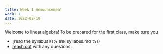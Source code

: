 ```yaml
---
title: Week 1 Announcement
week: 1
date: 2022-08-19
---
```


Welcome to linear algebra! To be prepared for the first class, make sure you 
- [read the syllabus]({% link syllabus.md %})
- [reach out](mailto:ballard@math.sc.edu) with any questions. 
